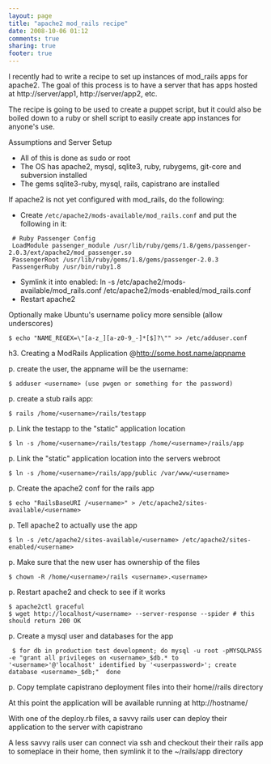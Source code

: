 ```yaml
---
layout: page
title: "apache2 mod_rails recipe"
date: 2008-10-06 01:12
comments: true
sharing: true
footer: true
---
```

I recently had to write a recipe to set up instances of mod_rails apps for apache2.  The goal of this process is to have a server that has apps hosted at http://server/app1, http://server/app2, etc.

The recipe is going to be used to create a puppet script, but it could also be boiled down to a ruby or shell script to easily create app instances for anyone's use.

Assumptions and Server Setup

* All of this is done as sudo or root
* The OS has apache2, mysql, sqlite3, ruby, rubygems, git-core and
subversion installed
* The gems sqlite3-ruby, mysql, rails, capistrano are installed

If apache2 is not yet configured with mod_rails, do the following:

* Create `/etc/apache2/mods-available/mod_rails.conf` and put the following in it:

```
 # Ruby Passenger Config
 LoadModule passenger_module /usr/lib/ruby/gems/1.8/gems/passenger-2.0.3/ext/apache2/mod_passenger.so
 PassengerRoot /usr/lib/ruby/gems/1.8/gems/passenger-2.0.3
 PassengerRuby /usr/bin/ruby1.8
```

* Symlink it into enabled:  ln -s /etc/apache2/mods-available/mod_rails.conf /etc/apache2/mods-enabled/mod_rails.conf
* Restart apache2

Optionally make Ubuntu's username policy more sensible (allow underscores)

```
$ echo "NAME_REGEX=\"[a-z_][a-z0-9_-]*[$]?\"" >> /etc/adduser.conf
```                     

h3. Creating a ModRails Application @http://some.host.name/appname

p. create the user, the appname will be the username:

```
$ adduser <username> (use pwgen or something for the password)
```

p. create a stub rails app:

```
$ rails /home/<username>/rails/testapp 
```

p. Link the testapp to the "static" application location

```
$ ln -s /home/<username>/rails/testapp /home/<username>/rails/app
```

p. Link the "static" application location into the servers webroot

```
$ ln -s /home/<username>/rails/app/public /var/www/<username>
```

p. Create the apache2 conf for the rails app

```
$ echo "RailsBaseURI /<username>" > /etc/apache2/sites-available/<username>
```

p. Tell apache2 to actually use the app

```
$ ln -s /etc/apache2/sites-available/<username> /etc/apache2/sites-enabled/<username>
```

p. Make sure that the new user has ownership of the files

```
$ chown -R /home/<username>/rails <username>.<username>
```

p. Restart apache2 and check to see if it works

```
$ apache2ctl graceful
$ wget http://localhost/<username> --server-response --spider # this should return 200 OK
```

p. Create a mysql user and databases for the app

```
 $ for db in production test development; do mysql -u root -pMYSQLPASS -e "grant all privileges on <username>_$db.* to '<username>'@'localhost' identified by '<userpassword>'; create database <username>_$db;"  done
```

p. Copy template capistrano deployment files into their home/<username>/rails directory

At this point the application will be available running at http://hostname/<username>

With one of the deploy.rb files, a savvy rails user can deploy their application to the server with capistrano

A less savvy rails user can connect via ssh and checkout their their rails app to someplace in their home, then symlink it to the ~/rails/app directory
